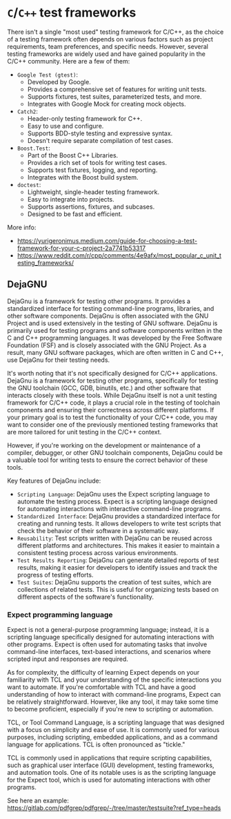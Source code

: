 # `C`/`C++` test frameworks

There isn't a single "most used" testing framework for C/C++, as the choice of a testing framework often depends on various factors such as project requirements, team preferences, and specific needs. However, several testing frameworks are widely used and have gained popularity in the C/C++ community. Here are a few of them:

- `Google Test (gtest)`:
  - Developed by Google.
  - Provides a comprehensive set of features for writing unit tests.
  - Supports fixtures, test suites, parameterized tests, and more.
  - Integrates with Google Mock for creating mock objects.
- `Catch2`:
  - Header-only testing framework for C++.
  - Easy to use and configure.
  - Supports BDD-style testing and expressive syntax.
  - Doesn't require separate compilation of test cases.
- `Boost.Test`:
  - Part of the Boost C++ Libraries.
  - Provides a rich set of tools for writing test cases.
  - Supports test fixtures, logging, and reporting.
  - Integrates with the Boost build system.
- `doctest`:
  - Lightweight, single-header testing framework.
  - Easy to integrate into projects.
  - Supports assertions, fixtures, and subcases.
  - Designed to be fast and efficient.

More info:
- https://yurigeronimus.medium.com/guide-for-choosing-a-test-framework-for-your-c-project-2a7741b53317
- https://www.reddit.com/r/cpp/comments/4e9afx/most_popular_c_unit_testing_frameworks/

## DejaGNU

DejaGnu is a framework for testing other programs. It provides a standardized interface for testing command-line programs, libraries, and other software components. DejaGnu is often associated with the GNU Project and is used extensively in the testing of GNU software. DejaGnu is primarily used for testing programs and software components written in the C and C++ programming languages. It was developed by the Free Software Foundation (FSF) and is closely associated with the GNU Project. As a result, many GNU software packages, which are often written in C and C++, use DejaGnu for their testing needs.

It's worth noting that it's not specifically designed for C/C++ applications. DejaGnu is a framework for testing other programs, specifically for testing the GNU toolchain (GCC, GDB, binutils, etc.) and other software that interacts closely with these tools. While DejaGnu itself is not a unit testing framework for C/C++ code, it plays a crucial role in the testing of toolchain components and ensuring their correctness across different platforms. If your primary goal is to test the functionality of your C/C++ code, you may want to consider one of the previously mentioned testing frameworks that are more tailored for unit testing in the C/C++ context.

However, if you're working on the development or maintenance of a compiler, debugger, or other GNU toolchain components, DejaGnu could be a valuable tool for writing tests to ensure the correct behavior of these tools.

Key features of DejaGnu include:

- `Scripting Language`: DejaGnu uses the Expect scripting language to automate the testing process. Expect is a scripting language designed for automating interactions with interactive command-line programs.
- `Standardized Interface`: DejaGnu provides a standardized interface for creating and running tests. It allows developers to write test scripts that check the behavior of their software in a systematic way.
- `Reusability`: Test scripts written with DejaGnu can be reused across different platforms and architectures. This makes it easier to maintain a consistent testing process across various environments.
- `Test Results Reporting`: DejaGnu can generate detailed reports of test results, making it easier for developers to identify issues and track the progress of testing efforts.
- `Test Suites`: DejaGnu supports the creation of test suites, which are collections of related tests. This is useful for organizing tests based on different aspects of the software's functionality.


### Expect programming language

Expect is not a general-purpose programming language; instead, it is a scripting language specifically designed for automating interactions with other programs. Expect is often used for automating tasks that involve command-line interfaces, text-based interactions, and scenarios where scripted input and responses are required.

As for complexity, the difficulty of learning Expect depends on your familiarity with TCL and your understanding of the specific interactions you want to automate. If you're comfortable with TCL and have a good understanding of how to interact with command-line programs, Expect can be relatively straightforward. However, like any tool, it may take some time to become proficient, especially if you're new to scripting or automation.

TCL, or Tool Command Language, is a scripting language that was designed with a focus on simplicity and ease of use. It is commonly used for various purposes, including scripting, embedded applications, and as a command language for applications. TCL is often pronounced as "tickle."

TCL is commonly used in applications that require scripting capabilities, such as graphical user interface (GUI) development, testing frameworks, and automation tools. One of its notable uses is as the scripting language for the Expect tool, which is used for automating interactions with other programs.

See here an example: https://gitlab.com/pdfgrep/pdfgrep/-/tree/master/testsuite?ref_type=heads

